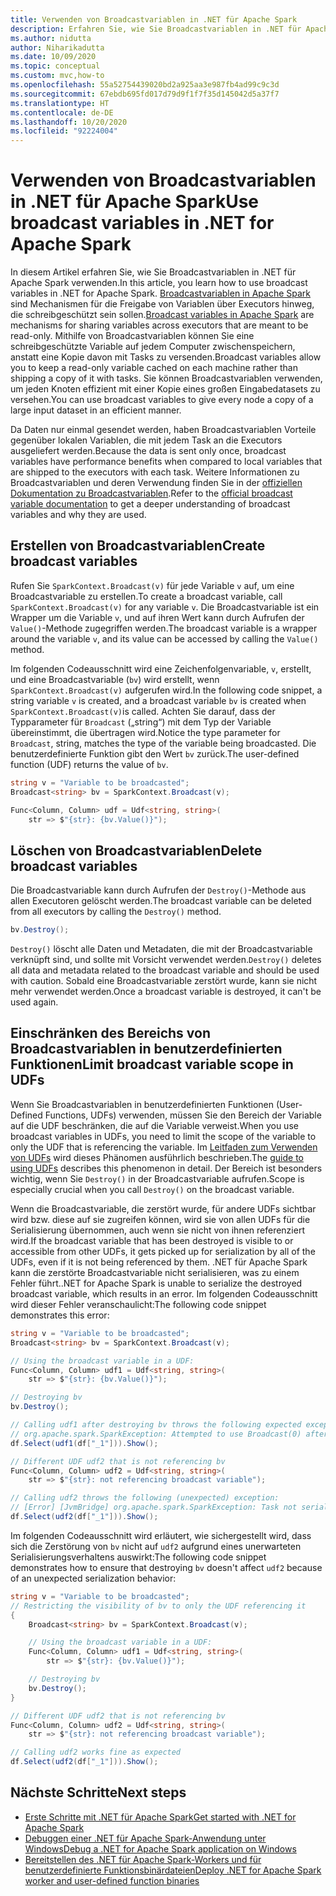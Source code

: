 ```yaml
---
title: Verwenden von Broadcastvariablen in .NET für Apache Spark
description: Erfahren Sie, wie Sie Broadcastvariablen in .NET für Apache Spark-Anwendung verwenden.
ms.author: nidutta
author: Niharikadutta
ms.date: 10/09/2020
ms.topic: conceptual
ms.custom: mvc,how-to
ms.openlocfilehash: 55a52754439020bd2a925aa3e987fb4ad99c9c3d
ms.sourcegitcommit: 67ebdb695fd017d79d9f1f7f35d145042d5a37f7
ms.translationtype: HT
ms.contentlocale: de-DE
ms.lasthandoff: 10/20/2020
ms.locfileid: "92224004"
---
```

# <a name="use-broadcast-variables-in-net-for-apache-spark"></a><span data-ttu-id="41aa2-103">Verwenden von Broadcastvariablen in .NET für Apache Spark</span><span class="sxs-lookup"><span data-stu-id="41aa2-103">Use broadcast variables in .NET for Apache Spark</span></span>

<span data-ttu-id="41aa2-104">In diesem Artikel erfahren Sie, wie Sie Broadcastvariablen in .NET für Apache Spark verwenden.</span><span class="sxs-lookup"><span data-stu-id="41aa2-104">In this article, you learn how to use broadcast variables in .NET for Apache Spark.</span></span> <span data-ttu-id="41aa2-105">[Broadcastvariablen in Apache Spark](https://spark.apache.org/docs/2.2.0/rdd-programming-guide.html#broadcast-variables) sind Mechanismen für die Freigabe von Variablen über Executors hinweg, die schreibgeschützt sein sollen.</span><span class="sxs-lookup"><span data-stu-id="41aa2-105">[Broadcast variables in Apache Spark](https://spark.apache.org/docs/2.2.0/rdd-programming-guide.html#broadcast-variables) are mechanisms for sharing variables across executors that are meant to be read-only.</span></span> <span data-ttu-id="41aa2-106">Mithilfe von Broadcastvariablen können Sie eine schreibgeschützte Variable auf jedem Computer zwischenspeichern, anstatt eine Kopie davon mit Tasks zu versenden.</span><span class="sxs-lookup"><span data-stu-id="41aa2-106">Broadcast variables allow you to keep a read-only variable cached on each machine rather than shipping a copy of it with tasks.</span></span> <span data-ttu-id="41aa2-107">Sie können Broadcastvariablen verwenden, um jeden Knoten effizient mit einer Kopie eines großen Eingabedatasets zu versehen.</span><span class="sxs-lookup"><span data-stu-id="41aa2-107">You can use broadcast variables to give every node a copy of a large input dataset in an efficient manner.</span></span>

<span data-ttu-id="41aa2-108">Da Daten nur einmal gesendet werden, haben Broadcastvariablen Vorteile gegenüber lokalen Variablen, die mit jedem Task an die Executors ausgeliefert werden.</span><span class="sxs-lookup"><span data-stu-id="41aa2-108">Because the data is sent only once, broadcast variables have performance benefits when compared to local variables that are shipped to the executors with each task.</span></span> <span data-ttu-id="41aa2-109">Weitere Informationen zu Broadcastvariablen und deren Verwendung finden Sie in der [offiziellen Dokumentation zu Broadcastvariablen](https://spark.apache.org/docs/2.2.0/rdd-programming-guide.html#broadcast-variables).</span><span class="sxs-lookup"><span data-stu-id="41aa2-109">Refer to the [official broadcast variable documentation](https://spark.apache.org/docs/2.2.0/rdd-programming-guide.html#broadcast-variables) to get a deeper understanding of broadcast variables and why they are used.</span></span>

## <a name="create-broadcast-variables"></a><span data-ttu-id="41aa2-110">Erstellen von Broadcastvariablen</span><span class="sxs-lookup"><span data-stu-id="41aa2-110">Create broadcast variables</span></span>

<span data-ttu-id="41aa2-111">Rufen Sie `SparkContext.Broadcast(v)` für jede Variable `v` auf, um eine Broadcastvariable zu erstellen.</span><span class="sxs-lookup"><span data-stu-id="41aa2-111">To create a broadcast variable, call `SparkContext.Broadcast(v)` for any variable `v`.</span></span> <span data-ttu-id="41aa2-112">Die Broadcastvariable ist ein Wrapper um die Variable `v`, und auf ihren Wert kann durch Aufrufen der `Value()`-Methode zugegriffen werden.</span><span class="sxs-lookup"><span data-stu-id="41aa2-112">The broadcast variable is a wrapper around the variable `v`, and its value can be accessed by calling the `Value()` method.</span></span>

<span data-ttu-id="41aa2-113">Im folgenden Codeausschnitt wird eine Zeichenfolgenvariable, `v`, erstellt, und eine Broadcastvariable (`bv`) wird erstellt, wenn `SparkContext.Broadcast(v)` aufgerufen wird.</span><span class="sxs-lookup"><span data-stu-id="41aa2-113">In the following code snippet, a string variable `v` is created, and a broadcast variable `bv` is created when `SparkContext.Broadcast(v)`is called.</span></span> <span data-ttu-id="41aa2-114">Achten Sie darauf, dass der Typparameter für `Broadcast` („string“) mit dem Typ der Variable übereinstimmt, die übertragen wird.</span><span class="sxs-lookup"><span data-stu-id="41aa2-114">Notice the type parameter for `Broadcast`, string, matches the type of the variable being broadcasted.</span></span> <span data-ttu-id="41aa2-115">Die benutzerdefinierte Funktion gibt den Wert `bv` zurück.</span><span class="sxs-lookup"><span data-stu-id="41aa2-115">The user-defined function (UDF) returns the value of `bv`.</span></span>

```csharp
string v = "Variable to be broadcasted";
Broadcast<string> bv = SparkContext.Broadcast(v);

Func<Column, Column> udf = Udf<string, string>(
    str => $"{str}: {bv.Value()}");
```

## <a name="delete-broadcast-variables"></a><span data-ttu-id="41aa2-116">Löschen von Broadcastvariablen</span><span class="sxs-lookup"><span data-stu-id="41aa2-116">Delete broadcast variables</span></span>

<span data-ttu-id="41aa2-117">Die Broadcastvariable kann durch Aufrufen der `Destroy()`-Methode aus allen Executoren gelöscht werden.</span><span class="sxs-lookup"><span data-stu-id="41aa2-117">The broadcast variable can be deleted from all executors by calling the `Destroy()` method.</span></span>

```csharp
bv.Destroy();
```

<span data-ttu-id="41aa2-118">`Destroy()` löscht alle Daten und Metadaten, die mit der Broadcastvariable verknüpft sind, und sollte mit Vorsicht verwendet werden.</span><span class="sxs-lookup"><span data-stu-id="41aa2-118">`Destroy()` deletes all data and metadata related to the broadcast variable and should be used with caution.</span></span> <span data-ttu-id="41aa2-119">Sobald eine Broadcastvariable zerstört wurde, kann sie nicht mehr verwendet werden.</span><span class="sxs-lookup"><span data-stu-id="41aa2-119">Once a broadcast variable is destroyed, it can't be used again.</span></span>

## <a name="limit-broadcast-variable-scope-in-udfs"></a><span data-ttu-id="41aa2-120">Einschränken des Bereichs von Broadcastvariablen in benutzerdefinierten Funktionen</span><span class="sxs-lookup"><span data-stu-id="41aa2-120">Limit broadcast variable scope in UDFs</span></span>

<span data-ttu-id="41aa2-121">Wenn Sie Broadcastvariablen in benutzerdefinierten Funktionen (User-Defined Functions, UDFs) verwenden, müssen Sie den Bereich der Variable auf die UDF beschränken, die auf die Variable verweist.</span><span class="sxs-lookup"><span data-stu-id="41aa2-121">When you use broadcast variables in UDFs, you need to limit the scope of the variable to only the UDF that is referencing the variable.</span></span> <span data-ttu-id="41aa2-122">Im [Leitfaden zum Verwenden von UDFs](udf-guide.md) wird dieses Phänomen ausführlich beschrieben.</span><span class="sxs-lookup"><span data-stu-id="41aa2-122">The [guide to using UDFs](udf-guide.md) describes this phenomenon in detail.</span></span> <span data-ttu-id="41aa2-123">Der Bereich ist besonders wichtig, wenn Sie `Destroy()` in der Broadcastvariable aufrufen.</span><span class="sxs-lookup"><span data-stu-id="41aa2-123">Scope is especially crucial when you call `Destroy()` on the broadcast variable.</span></span>

<span data-ttu-id="41aa2-124">Wenn die Broadcastvariable, die zerstört wurde, für andere UDFs sichtbar wird bzw. diese auf sie zugreifen können, wird sie von allen UDFs für die Serialisierung übernommen, auch wenn sie nicht von ihnen referenziert wird.</span><span class="sxs-lookup"><span data-stu-id="41aa2-124">If the broadcast variable that has been destroyed is visible to or accessible from other UDFs, it gets picked up for serialization by all of the UDFs, even if it is not being referenced by them.</span></span> <span data-ttu-id="41aa2-125">.NET für Apache Spark kann die zerstörte Broadcastvariable nicht serialisieren, was zu einem Fehler führt.</span><span class="sxs-lookup"><span data-stu-id="41aa2-125">.NET for Apache Spark is unable to serialize the destroyed broadcast variable, which results in an error.</span></span> <span data-ttu-id="41aa2-126">Im folgenden Codeausschnitt wird dieser Fehler veranschaulicht:</span><span class="sxs-lookup"><span data-stu-id="41aa2-126">The following code snippet demonstrates this error:</span></span>

```csharp
string v = "Variable to be broadcasted";
Broadcast<string> bv = SparkContext.Broadcast(v);

// Using the broadcast variable in a UDF:
Func<Column, Column> udf1 = Udf<string, string>(
    str => $"{str}: {bv.Value()}");

// Destroying bv
bv.Destroy();

// Calling udf1 after destroying bv throws the following expected exception:
// org.apache.spark.SparkException: Attempted to use Broadcast(0) after it was destroyed
df.Select(udf1(df["_1"])).Show();

// Different UDF udf2 that is not referencing bv
Func<Column, Column> udf2 = Udf<string, string>(
    str => $"{str}: not referencing broadcast variable");

// Calling udf2 throws the following (unexpected) exception:
// [Error] [JvmBridge] org.apache.spark.SparkException: Task not serializable
df.Select(udf2(df["_1"])).Show();
```

<span data-ttu-id="41aa2-127">Im folgenden Codeausschnitt wird erläutert, wie sichergestellt wird, dass sich die Zerstörung von `bv` nicht auf `udf2` aufgrund eines unerwarteten Serialisierungsverhaltens auswirkt:</span><span class="sxs-lookup"><span data-stu-id="41aa2-127">The following code snippet demonstrates how to ensure that destroying `bv` doesn't affect `udf2` because of an unexpected serialization behavior:</span></span>

```csharp
string v = "Variable to be broadcasted";
// Restricting the visibility of bv to only the UDF referencing it
{
    Broadcast<string> bv = SparkContext.Broadcast(v);

    // Using the broadcast variable in a UDF:
    Func<Column, Column> udf1 = Udf<string, string>(
        str => $"{str}: {bv.Value()}");

    // Destroying bv
    bv.Destroy();
}

// Different UDF udf2 that is not referencing bv
Func<Column, Column> udf2 = Udf<string, string>(
    str => $"{str}: not referencing broadcast variable");

// Calling udf2 works fine as expected
df.Select(udf2(df["_1"])).Show();
```

## <a name="next-steps"></a><span data-ttu-id="41aa2-128">Nächste Schritte</span><span class="sxs-lookup"><span data-stu-id="41aa2-128">Next steps</span></span>

* [<span data-ttu-id="41aa2-129">Erste Schritte mit .NET für Apache Spark</span><span class="sxs-lookup"><span data-stu-id="41aa2-129">Get started with .NET for Apache Spark</span></span>](../tutorials/get-started.md)
* [<span data-ttu-id="41aa2-130">Debuggen einer .NET für Apache Spark-Anwendung unter Windows</span><span class="sxs-lookup"><span data-stu-id="41aa2-130">Debug a .NET for Apache Spark application on Windows</span></span>](debug.md)
* [<span data-ttu-id="41aa2-131">Bereitstellen des .NET für Apache Spark-Workers und für benutzerdefinierte Funktionsbinärdateien</span><span class="sxs-lookup"><span data-stu-id="41aa2-131">Deploy .NET for Apache Spark worker and user-defined function binaries</span></span>](deploy-worker-udf-binaries.md)
